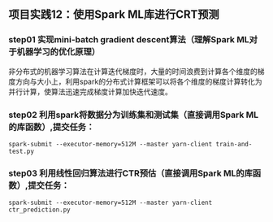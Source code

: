 ## 项目实践12：使用Spark ML库进行CRT预测

### step01 实现mini-batch gradient descent算法（理解Spark ML对于机器学习的优化原理）

非分布式的机器学习算法在计算迭代梯度时，大量的时间浪费到计算各个维度的梯度方向与大小上，利用spark的分布式计算框架可以将各个维度的梯度计算转化为并行计算，使算法迅速完成梯度计算加快迭代速度。

### step02 利用spark将数据分为训练集和测试集（直接调用Spark ML的库函数）,提交任务：

```console
spark-submit --executor-memory=512M --master yarn-client train-and-test.py
```
### step03 利用线性回归算法进行CTR预估（直接调用Spark ML的库函数）,提交任务：

```console
spark-submit --executor-memory=512M --master yarn-client ctr_prediction.py
```
